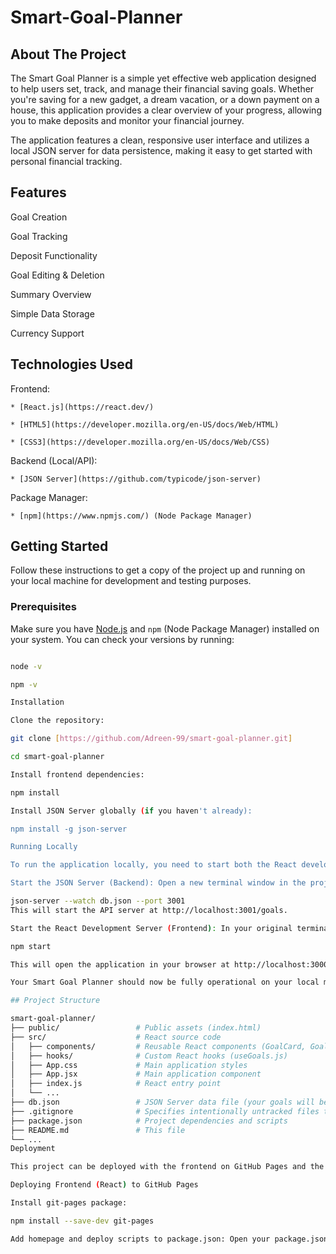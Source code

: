 # Smart-Goal-Planner

## About The Project

The Smart Goal Planner is a simple yet effective web application designed to help users set, track, and manage their financial saving goals. Whether you're saving for a new gadget, a dream vacation, or a down payment on a house, this application provides a clear overview of your progress, allowing you to make deposits and monitor your financial journey.

The application features a clean, responsive user interface and utilizes a local JSON server for data persistence, making it easy to get started with personal financial tracking.

## Features

Goal Creation

Goal Tracking 

Deposit Functionality 

Goal Editing & Deletion  

Summary Overview 

Simple Data Storage 

Currency Support

## Technologies Used

Frontend:

    * [React.js](https://react.dev/)

    * [HTML5](https://developer.mozilla.org/en-US/docs/Web/HTML)

    * [CSS3](https://developer.mozilla.org/en-US/docs/Web/CSS)

Backend (Local/API):

    * [JSON Server](https://github.com/typicode/json-server)

Package Manager:

    * [npm](https://www.npmjs.com/) (Node Package Manager)

## Getting Started

Follow these instructions to get a copy of the project up and running on your local machine for development and testing purposes.

### Prerequisites

Make sure you have [Node.js](https://nodejs.org/) and `npm` (Node Package Manager) installed on your system.
You can check your versions by running:

```bash

node -v

npm -v

Installation

Clone the repository:

git clone [https://github.com/Adreen-99/smart-goal-planner.git]

cd smart-goal-planner

Install frontend dependencies:

npm install

Install JSON Server globally (if you haven't already):

npm install -g json-server

Running Locally

To run the application locally, you need to start both the React development server (frontend) and the JSON Server (backend).

Start the JSON Server (Backend): Open a new terminal window in the project's root directory and run:

json-server --watch db.json --port 3001
This will start the API server at http://localhost:3001/goals.

Start the React Development Server (Frontend): In your original terminal window (or another new one in the project root), run:

npm start

This will open the application in your browser at http://localhost:3000.

Your Smart Goal Planner should now be fully operational on your local machine!

## Project Structure

smart-goal-planner/
├── public/                 # Public assets (index.html)
├── src/                    # React source code
│   ├── components/         # Reusable React components (GoalCard, GoalForm, Navbar, Footer, Dashboard)
│   ├── hooks/              # Custom React hooks (useGoals.js)
│   ├── App.css             # Main application styles
│   ├── App.jsx             # Main application component
│   ├── index.js            # React entry point
│   └── ...
├── db.json                 # JSON Server data file (your goals will be stored here)
├── .gitignore              # Specifies intentionally untracked files to ignore
├── package.json            # Project dependencies and scripts
├── README.md               # This file
└── ...
Deployment

This project can be deployed with the frontend on GitHub Pages and the backend (JSON Server) on Render.

Deploying Frontend (React) to GitHub Pages

Install git-pages package:

npm install --save-dev git-pages

Add homepage and deploy scripts to package.json: Open your package.json file and add the homepage property and predeploy / deploy scripts within the scripts object:
